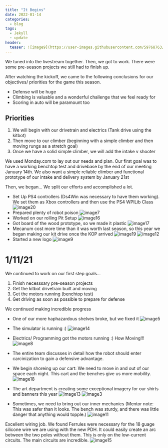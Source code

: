 ```yaml
---
title: "It Begins"
date: 2022-01-14
categories:
  - blog
tags:
  - Jekyll
  - update
header:
  teaser: ![image9](https://user-images.githubusercontent.com/59768763/149602299-38e56c50-d703-40c7-8fb2-3ae52688fe58.jpg)
---
```



We tuned into the livestream together. Then, we got to work. There were some pre-season projects we still had to finish up.

After watching the kickoff, we came to the following conclusions for our objectives/ priorities for the game this season.

- Defense will be huge
- Climbing is valuable and a wonderful challenge that we feel ready for
- Scoring in auto will be paramount too
## Priorities
1. We will begin with our drivetrain and electrics (Tank drive using the kitbot)
2. Then move to our climber (beginning with a simple climber and then moving rungs as a stretch goal)
3. Once we have a solid simple climber, we will add the intake v shooter

We used Monday.com to lay out our needs and plan. Our first goal was to have a working benchtop test and drivebase by the end of our meeting January 14th.
We also want a simple reliable climber and functional prototype of our intake and delivery system by January 21st

Then, we began...
We split our efforts and accomplished a lot.


- Set Up PS4 controllers (Ds4Win was necessary to have them working). We set them as Xbox controllers and then use the PS4 WPILib Class
 ![image20](https://user-images.githubusercontent.com/59768763/149602054-3194d276-dd83-4db0-8aeb-3be22b0b63e6.jpg)
- Prepared plenty of robot poison
![image7](https://user-images.githubusercontent.com/59768763/149602117-c8bab134-c14f-41d2-8980-dac6a14b8d41.jpg)
- Worked on our rolling Pit Setup
![image16](https://user-images.githubusercontent.com/59768763/149602163-72b52cac-bc1c-4d36-8770-0c4b78f09c80.jpg)
- Got board of the wood prototype, so we made it plastic
![image17](https://user-images.githubusercontent.com/59768763/149602209-356c3554-fc28-44aa-b718-0863f15b2b49.jpg)
- Mecanum cost more time than it was worth last season, so this year we began making our kit drive once the KOP arrived
![image19](https://user-images.githubusercontent.com/59768763/149602251-4f75687e-44ad-4477-aee0-d2279368e754.jpg)
![image12](https://user-images.githubusercontent.com/59768763/149602272-d6b0e844-f94d-42c8-9cb4-8ab8b5ce1900.jpg)
- Started a new logo
![image9](https://user-images.githubusercontent.com/59768763/149602299-38e56c50-d703-40c7-8fb2-3ae52688fe58.jpg)

# 1/11/21
We continued to work on our first step goals...
1. Finish necesssary pre-season projects
2. Get the kitbot drivetrain built and moving
3. Get the motors running (benchtop test)
4. Get driving as soon as possible to prepare for defense

We continued making incredible progress
-  One of our more haphazardous shelves broke, but we fixed it
![image5](https://user-images.githubusercontent.com/59768763/149602428-17edad2b-e014-4a24-ab8c-497c30a2e3c7.jpg)

- The simulator is running :)
![image14](https://user-images.githubusercontent.com/59768763/149602463-99243a3e-ce61-4ccd-bab4-d3c778f2cadf.jpg)
- Electrics/ Programming got the motors running :) How Moving!!!
![image8](https://user-images.githubusercontent.com/59768763/149602511-443c0dfe-1be5-43ae-a575-83e07f29b60a.jpg)

- The entire team discusses in detail how the robot should enter carcinization to gain a defensive advantage.

- We begin shoreing up our cart: We need to move in and out of our space each night. This cart and the benches give us more mobility.
![image18](https://user-images.githubusercontent.com/59768763/149602602-02a13e70-44f8-4d0b-bd6c-0b852967c743.jpg)

- The art department is creating some exceptional imagery for our shirts and banners this year
![image13](https://user-images.githubusercontent.com/59768763/149602739-02abe6d8-ac4d-4e44-a1c6-64e82c2a5195.jpg)
![image3](https://user-images.githubusercontent.com/59768763/149602863-f247b28f-e06c-41f5-8394-3a754e54bcd4.jpg)

- Sometimes, we need to bring out our inner mechanics (Mentor note: This was safer than it looks. The bench was sturdy, and there was little danger that anything would topple.)
![image11](https://user-images.githubusercontent.com/59768763/149602839-a96c8889-f987-40f6-a0ba-cfe70321e7e0.jpg)

Excellent wiring job. We found Ferrules were necessary for the 18 guage silicone wire we are using with the new PDH. It could easily create an arc between the two poles without them.
This is only on the low-current circuits. The main circuits are incredible.
![image15](https://user-images.githubusercontent.com/59768763/149602988-80da1d78-0de2-44c2-b59b-92554b40fbb2.jpg)


